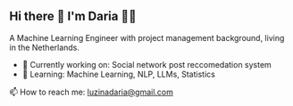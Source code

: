 ## Hi there 👋 I'm Daria 👩‍💻

A Machine Learning Engineer with project management background, living in the Netherlands.

- 🔭 Currently working on: Social network post reccomedation system
- 🌱 Learning: Machine Learning, NLP, LLMs, Statistics

📫 How to reach me: luzinadaria@gmail.com
